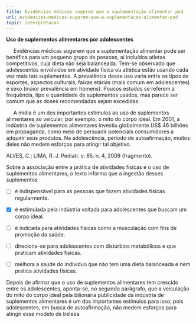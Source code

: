 ```yaml
---
title: Evidências médicas sugerem que a suplementação alimentar pod
url: evidencias-medicas-sugerem-que-a-suplementacao-alimentar-pod
topic: interpretacao
---
```



**Uso de suplementos alimentares por adolescentes**

     Evidências médicas sugerem que a suplementação alimentar pode ser benéfica para um pequeno grupo de pessoas, aí incluídos atletas competitivos, cuja dieta não seja balanceada. Tem-se observado que adolescentes envolvidos em atividade física ou atlética estão usando cada vez mais tais suplementos. A prevalência desse uso varia entre os tipos de esportes, aspectos culturais, faixas etárias (mais comum em adolescentes) e sexo (maior prevalência em homens). Poucos estudos se referem a frequência, tipo e quantidade de suplementos usados, mas parece ser comum que as doses recomendadas sejam excedidas.

     A mídia é um dos importantes estímulos ao uso de suplementos alimentares ao veicular, por exemplo, o mito do corpo ideal. Em 2001, a indústria de suplementos alimentares investiu globalmente US$ 46 bilhões em propaganda, como meio de persuadir potenciais consumidores a adquirir seus produtos. Na adolescência, período de autoafirmação, muitos deles não medem esforços para atingir tal objetivo.

ALVES, C.; LIMA, R. J. Pediatr. v. 85, n. 4, 2009 (fragmento).

Sobre a associação entre a prática de atividades físicas e o uso de suplementos alimentares, o texto informa que a ingestão desses suplementos



- [ ] é indispensável para as pessoas que fazem atividades físicas regularmente.
- [x] é estimulada pela indústria voltada para adolescentes que buscam um corpo ideal.
- [ ] é indicada para atividades físicas como a musculação com fins de promoção da saúde.
- [ ] direciona-se para adolescentes com distúrbios metabólicos e que praticam atividades físicas.
- [ ] melhora a saúde do indivíduo que não tem uma dieta balanceada e nem pratica atividades físicas.


Depois de afirmar que o uso de suplementos alimentares tem crescido entre os adolescentes, aponta-se, no segundo parágrafo, que a veiculação do mito do corpo ideal pela bilionária publicidade da indústria de suplementos alimentares é um dos importantes estímulos para isso, pois adolescentes, em busca de autoafirmação, não medem esforços para atingir esse modelo de beleza.
